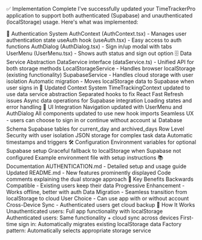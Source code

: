 ✅ Implementation Complete
I've successfully updated your TimeTrackerPro application to support both authenticated (Supabase) and unauthenticated (localStorage) usage. Here's what was implemented:

🔐 Authentication System
AuthContext (AuthContext.tsx) - Manages user authentication state
useAuth hook (useAuth.tsx) - Easy access to auth functions
AuthDialog (AuthDialog.tsx) - Sign in/up modal with tabs
UserMenu (UserMenu.tsx) - Shows auth status and sign out option
🗄️ Data Service Abstraction
DataService interface (dataService.ts) - Unified API for both storage methods
LocalStorageService - Handles browser localStorage (existing functionality)
SupabaseService - Handles cloud storage with user isolation
Automatic migration - Moves localStorage data to Supabase when user signs in
🔄 Updated Context System
TimeTrackingContext updated to use data service abstraction
Separated hooks to fix React Fast Refresh issues
Async data operations for Supabase integration
Loading states and error handling
🎨 UI Integration
Navigation updated with UserMenu and AuthDialog
All components updated to use new hook imports
Seamless UX - users can choose to sign in or continue without account
📊 Database Schema
Supabase tables for current_day and archived_days
Row Level Security with user isolation
JSON storage for complex task data
Automatic timestamps and triggers
🛠️ Configuration
Environment variables for optional Supabase setup
Graceful fallback to localStorage when Supabase not configured
Example environment file with setup instructions
📚 Documentation
AUTHENTICATION.md - Detailed setup and usage guide
Updated README.md - New features prominently displayed
Code comments explaining the dual storage approach
🚀 Key Benefits
Backwards Compatible - Existing users keep their data
Progressive Enhancement - Works offline, better with auth
Data Migration - Seamless transition from localStorage to cloud
User Choice - Can use app with or without account
Cross-Device Sync - Authenticated users get cloud backup
🎯 How It Works
Unauthenticated users: Full app functionality with localStorage
Authenticated users: Same functionality + cloud sync across devices
First-time sign in: Automatically migrates existing localStorage data
Factory pattern: Automatically selects appropriate storage service
